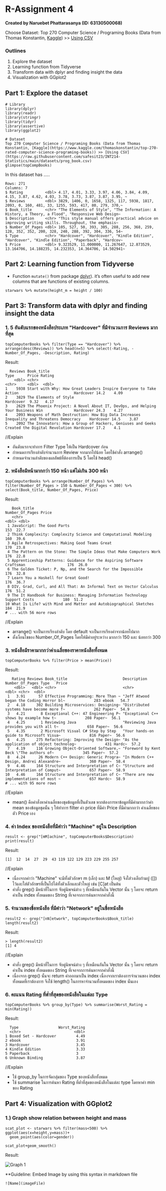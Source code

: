 # R-Assignment 4

**Created by Naruebet Phattarasanya (ID: 63130500068)**

Choose Dataset:
Top 270 Computer Science / Programing Books (Data from Thomas Konstantin, [Kaggle](https://www.kaggle.com/thomaskonstantin/top-270-rated-computer-science-programing-books)) >> [Using CSV](https://raw.githubusercontent.com/safesit23/INT214-Statistics/main/datasets/prog_book.csv)


### Outlines
1. Explore the dataset
2. Learning function from Tidyverse
3. Transform data with dplyr and finding insight the data
4. Visualization with GGplot2

## Part 1: Explore the dataset

```
# Library
library(dplyr)
library(readr)
library(stringr)
library(tidyr)
library(assertive)
library(ggplot2)

# Dataset
Top 270 Computer Science / Programing Books (Data from Thomas Konstantin, [Kaggle](https://www.kaggle.com/thomaskonstantin/top-270-rated-computer-science-programing-books)) >> [Using CSV](https://raw.githubusercontent.com/safesit23/INT214-Statistics/main/datasets/prog_book.csv)
glimpse(topCompBooks)
```

In this dataset has .....
```
Rows: 271
Columns: 7
$ Rating          <dbl> 4.17, 4.01, 3.33, 3.97, 4.06, 3.84, 4.09, 4.15, 3.87, 4.62, 4.03, 3.78, 3.73, 3.87, 3.87, 3.95, ~
$ Reviews         <dbl> 3829, 1406, 0, 1658, 1325, 117, 5938, 1817, 2093, 0, 160, 481, 33, 1255, 593, 417, 80, 279, 370,~
$ Book_title      <chr> "The Elements of Style", "The Information: A History, a Theory, a Flood", "Responsive Web Design~
$ Description     <chr> "This style manual offers practical advice on improving writing skills. Throughout, the emphasis~
$ Number_Of_Pages <dbl> 105, 527, 50, 393, 305, 288, 256, 368, 259, 128, 352, 352, 200, 328, 240, 288, 392, 304, 336, 54~
$ Type            <chr> "Hardcover", "Hardcover", "Kindle Edition", "Hardcover", "Kindle Edition", "Paperback", "Hardcov~
$ Price           <dbl> 9.323529, 11.000000, 11.267647, 12.873529, 13.164706, 14.188235, 14.232353, 14.364706, 14.502941~
```


## Part 2: Learning function from Tidyverse

- Function `mutate()` from package [dplyr](https://dplyr.tidyverse.org/articles/dplyr.html#select-columns-with-select)).  it’s often useful to add new columns that are functions of existing columns.

```
starwars %>% mutate(height_m = height / 100)
```

## Part 3: Transform data with dplyr and finding insight the data

### 1. 5 อันดับแรกของหนังสือประเภท "Hardcover" ที่มีจำนวนการ Reviews มากที่สุด

```
topComputerBooks %>% filter(Type == "Hardcover") %>% arrange(desc(Reviews)) %>% head(n=5) %>% select(-Rating, -Number_Of_Pages, -Description, Rating)
```

Result:

```
  Reviews Book_title                                                                                Type      Price Rating
    <dbl> <chr>                                                                                     <chr>     <dbl>  <dbl>
1    5938 Start with Why: How Great Leaders Inspire Everyone to Take Action                         Hardcover 14.2    4.09
2    3829 The Elements of Style                                                                     Hardcover  9.32   4.17
3    2629 The Phoenix Project: A Novel About IT, DevOps, and Helping Your Business Win              Hardcover 24.3    4.27
4    2093 Weapons of Math Destruction: How Big Data Increases Inequality and Threatens Democracy    Hardcover 14.5    3.87
5    2092 The Innovators: How a Group of Hackers, Geniuses and Geeks Created the Digital Revolution Hardcover 17.2    4.1 
```
//Explain

- อันดับแรกจะทำการ Filter Type ให้เป็น Hardcover ก่่อน
- กำหนดการเรียงลำดับจำนวนการ Review จากมากไปน้อย โดยใช้คำสั่ง arrange()
- กำหนดจำนวนลำดับของผลลัพธ์ที่ต้องการเป็น 5 โดยใช้ head()

### 2. หนังสือมีหน้ามากกว่่า 150 หน้า แต่ไม่เกิน 300 หน้า

```
topComputerBooks %>% arrange(Number_Of_Pages) %>% filter(Number_Of_Pages > 150 & Number_Of_Pages < 300) %>%
select(Book_title, Number_Of_Pages, Price)
```

Result:

```
   Book_title                                                                  Number_Of_Pages Price
   <chr>                                                                                 <dbl> <dbl>
 1 JavaScript: The Good Parts                                                              153  22.7
 2 Think Complexity: Complexity Science and Computational Modeling                         160  39.6
 3 Agile Retrospectives: Making Good Teams Great                                           170  23.8
 4 The Pattern on the Stone: The Simple Ideas that Make Computers Work                     176  22.8
 5 Apprenticeship Patterns: Guidance for the Aspiring Software Craftsman                   176  26.0
 6 The Golden Ticket: P, Np, and the Search for the Impossible                             176  32.8
 7 Learn You a Haskell for Great Good!                                                     176  36.7
 8 DIV, Grad, Curl, and All That: An Informal Text on Vector Calculus                      176  51.2
 9 The It Handbook for Business: Managing Information Technology Support Costs             180  51.2
10 What Is Life? with Mind and Matter and Autobiographical Sketches                        184  21.9
# ... with 56 more rows
```
//Explain

- arrange() จะเป็นการเรียงลำดับ โดย default จะเป็นการเรียงค่าจากน้อยไปมาก
- ตั้งเงื่อนไขของ Number_Of_Pages โดยให้มีค่าอยู่ระหว่าง มากกว่า 150 และ น้อยกว่า 300

### 3. หนังสือมีราคามากกว่าค่าเฉลี่ยของราคาหนังสือทั้งหมด

```
topComputerBooks %>% filter(Price > mean(Price))
```

Result:

```
   Rating Reviews Book_title                         Description                              Number_Of_Pages Type   Price
    <dbl>   <dbl> <chr>                              <chr>                                              <dbl> <chr>  <dbl>
 1   3.91      57 Effective Programming: More Than ~ "Jeff Atwood began the Coding Horror bl~             283 ebook   54.7
 2   4.18     302 Building Microservices: Designing~ "Distributed systems have become more f~             262 Paper~  54.9
 3   4.21       8 Exceptional C++: 47 Engineering P~ "Exceptional C++ shows by example how t~             208 Paper~  56.1
 4   4.25       1 Reviewing Java                     "Reviewing Java provides you with all t~             658 Paper~  56.6
 5   4.35       2 Microsoft Visual C# Step by Step   "Your hands-on guide to Microsoft Visua~             816 Paper~  56.6
 6   4.25     275 Refactoring: Improving the Design~ "As the application of object technolog~             431 Hardc~  57.2
 7   4.19     116 Growing Object-Oriented Software,~ "Foreword by Kent Beck \"The authors of~             345 Paper~  57.2
 8   4.24      26 Modern C++ Design: Generic Progra~ "In Modern C++ Design, Andrei Alexandre~             360 Paper~  58.4
 9   4.46     164 Structure and Interpretation of C~ "Structure and Interpretation of Comput~             657 Paper~  58.9
10   4.46     164 Structure and Interpretation of C~ "There are new implementations of most ~             657 Hardc~  58.9
# ... with 95 more rows
```
//Explain

- mean() คือคำสั่งหาค่าเฉลี่ยของชุดข้อมูลที่เป็นตัวเลข หากต้องการหาข้อมูลที่มีค่ามากกว่าค่า mean ของข้อมูลชุดนั้น ๆ ให้ทำการ filter ค่า price ที่มีค่า Price ที่มีค่ามากกว่า ค่าเฉลี่ยของตัว Price เอง

### 4. ค่า Index ของหนังสือที่มีคำว่า "Machine" อยู่ใน Description

```
result <- grep("[mM]achine", topComputerBooks$Description)
print(result)
```

Result:

```
[1]  12  14  27  29  43 119 122 129 223 229 255 257
```
//Explain

- เนื่องจากคำว่า "Machine" จะมีทั้งตัวอักษร m (เล็ก) และ M (ใหญ่) จึงใส่วงเล็บก้ามปู ([]) ไว้และใส่ตัวอักษรที่เป็นไปได้ทั้งตัวเล็กและตัวใหญ่ เช่น [C]at เป็นต้น
- คำสั่ง grep() มีหน้าที่ในการ จับคู่นิพจน์ต่าง ๆ ที่เหมือนกันใน Vector นั้น ๆ โดยจะ return ค่าเป็น index ทั้งหมดของ String ที่เจอจากการค้นหาจากคำสั่งนี้

### 5. จำนวนของชื่อหนังสือ ที่มีคำว่า "Network" อยู่ในชื่อหนังสือ

```
result2 <- grep("[nN]etwork", topComputerBooks$Book_title)
length(result2)
```

Result:

```
> length(result2)
[1] 4
```
//Explain

- คำสั่ง grep() มีหน้าที่ในการ จับคู่นิพจน์ต่าง ๆ ที่เหมือนกันใน Vector นั้น ๆ โดยจะ return ค่าเป็น index ทั้งหมดของ String ที่เจอจากการค้นหาจากคำสั่งนี้
- เนื่องจาก grep() นั้นจะ return ค่าออกมาเป็น index เนื่องจากเราต้องการจำนวนของ index ทั้งหมดที่เราต้องการ จึงใช้ length() ในการหาจำนวนทั้งหมดของ index นั่นเอง

### 6. คะแนน Rating ที่ต่ำที่สุดของหนังสือในแต่ละ Type

```
topComputerBooks %>% group_by(Type) %>% summarise(Worst_Rating = min(Rating))
```

Result:

```
  Type                  Worst_Rating
  <chr>                        <dbl>
1 Boxed Set - Hardcover         4.49
2 ebook                         3.91
3 Hardcover                     3.45
4 Kindle Edition                3.33
5 Paperback                     3   
6 Unknown Binding               3.87
```
//Explain

- ใช้ group_by ในการจัดกลุ่มของ Type ของหนังสือทั้งหมด
- ใช้ summarise ในการค้นหา Rating ที่ต่ำที่สุดของหนังสือในแต่ละ type โดยหาค่า min ของ Rating

## Part 4: Visualization with GGplot2
### 1.) Graph show relation between height and mass
```
scat_plot <- starwars %>% filter(mass<500) %>% ggplot(aes(x=height,y=mass))+
  geom_point(aes(color=gender))

scat_plot+geom_smooth()
```
Result:

![Graph 1](graph1.png)

**Guideline:
Embed Image by using this syntax in markdown file
````
![Name](imageFile)
````
